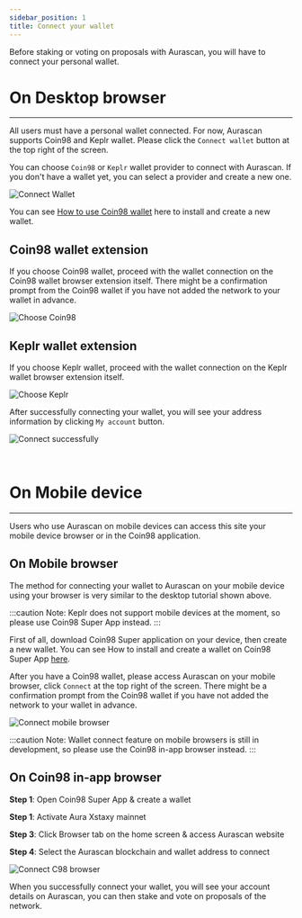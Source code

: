 ```yaml
---
sidebar_position: 1
title: Connect your wallet
---
```


Before staking or voting on proposals with Aurascan, you will have to connect your personal wallet. 

# On Desktop browser
---

All users must have a personal wallet connected. For now, Aurascan supports Coin98 and Keplr wallet. Please click the `Connect wallet` button at the top right of the screen.

You can choose `Coin98` or `Keplr` wallet provider to connect with Aurascan. If you don't have a wallet yet, you can select a provider and create a new one.

![Connect Wallet](/img/aurascan/connect_wallet.png)

You can see [How to use Coin98 wallet](https://coin98.net/what-is-coin98-wallet) here to install and create a new wallet.

## Coin98 wallet extension
If you choose Coin98 wallet, proceed with the wallet connection on the Coin98 wallet browser extension itself. There might be a confirmation prompt from the Coin98 wallet if you have not added the network to your wallet in advance.

![Choose Coin98](/img/aurascan/C98_wallet_extension.png)

## Keplr wallet extension
If you choose Keplr wallet, proceed with the wallet connection on the Keplr wallet browser extension itself.

![Choose Keplr](/img/aurascan/Keplr_wallet_extension.png)

After successfully connecting your wallet, you will see your address information by clicking `My account` button.

![Connect successfully](/img/aurascan/account_details.png)

<br/>

# On Mobile device
---

Users who use Aurascan on mobile devices can access this site your mobile device browser or in the Coin98 application.
<br/>

## On Mobile browser

The method for connecting your wallet to Aurascan on your mobile device using your browser is very similar to the desktop tutorial shown above.

:::caution Note:
Keplr does not support mobile devices at the moment, so please use Coin98 Super App instead.
:::

First of all, download Coin98 Super application on your device, then create a new wallet.
You can see How to install and create a wallet on Coin98 Super App [here](https://coin98.net/what-is-coin98-wallet).

After you have a Coin98 wallet, please access Aurascan on your mobile browser, click `Connect` at the top right of the screen. There might be a confirmation prompt from the Coin98 wallet if you have not added the network to your wallet in advance.

![Connect mobile browser](/img/aurascan/Getting_Started_Connect_your_wallet_connect_c98_mobile.png)

:::caution Note:
Wallet connect feature on mobile browsers is still in development, so please use the Coin98 in-app browser instead.
:::

## On Coin98 in-app browser

**Step 1**: Open Coin98 Super App & create a wallet 

**Step 1**: Activate Aura Xstaxy mainnet 

**Step 3**: Click Browser tab on the home screen & access Aurascan website

**Step 4**: Select the Aurascan blockchain and wallet address to connect

![Connect C98 browser](/img/aurascan/C98_in_app_browser.png)

When you successfully connect your wallet, you will see your account details on Aurascan, you can then stake and vote on proposals of the network.


